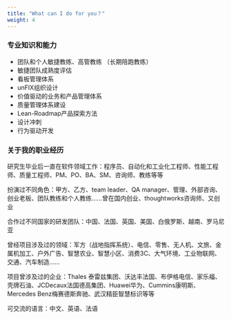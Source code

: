 ```yaml
---
title: "What can I do for you？"
weight: 4
---
```


### 专业知识和能力

- 团队和个人敏捷教练、高管教练 （长期陪跑教练）
- 敏捷团队成熟度评估
- 看板管理体系
- unFIX组织设计
- 价值驱动的业务和产品管理体系
- 质量管理体系建设
- Lean-Roadmap产品探索方法
- 设计冲刺
- 行为驱动开发


### 关于我的职业经历

研究生毕业后一直在软件领域工作：程序员、自动化和工业化工程师、性能工程师、质量工程师、PM、PO、BA、SM、咨询师、教练等等

扮演过不同角色：甲方、乙方、team leader、QA manager、管理、外部咨询、创业老板、团队教练和个人教练……曾在国内创业、thoughtworks咨询师、又创业

合作过不同国家的研发团队：中国、法国、英国、美国、白俄罗斯、越南、罗马尼亚

曾经项目涉及过的领域：军方（战地指挥系统）、电信、零售、无人机、文旅、金属机加工、户外广告、智慧农业、智慧小区、消费3C、大气环境、工业物联网、交通、汽车制造……

项目曾涉及过的企业：Thales 泰雷兹集团、沃达丰法国、布伊格电信、家乐福、壳牌石油、JCDecaux法国德高集团、Huawei华为、Cummins康明斯、Mercedes Benz梅赛德斯奔驰、武汉精臣智慧标识等等

可交流的语言：中文、英语、法语